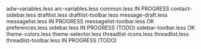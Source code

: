 adw-variables.less
arc-variables.less
common.less						IN PROGRESS
contact-sidebar.less
draftlist.less
draftlist-toolbar.less
message-draft.less
messagelist.less				IN PROGRESS
messagelist-toolbar.less		OK
preferences.less
sidebar.less					IN PROGRESS (TODO)
sidebar-toolbar.less			OK
theme-colors.less
theme-selector.less
threadlist-icons.less
threadlist.less
threadlist-toolbar.less			IN PROGRESS (TODO)
